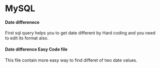# MySQL


#### Date differenece  
First sql query helps you to get date different by Hard coding and you need to edit its format also.


#### Date difference Easy Code file
This file contain more easy way to find differet of two date values.
